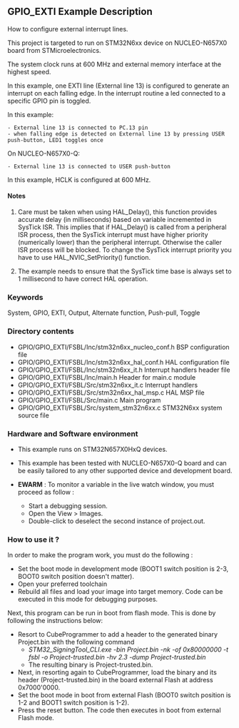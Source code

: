 ## <b>GPIO_EXTI Example Description</b>

How to configure external interrupt lines.

This project is targeted to run on STM32N6xx device on NUCLEO-N657X0 board from STMicroelectronics.

The system clock runs at 600 MHz and external memory interface at the highest speed.

In this example, one EXTI line (External line 13) is configured to generate
an interrupt on each falling edge.
In the interrupt routine a led connected to a specific GPIO pin is toggled.

In this example:

    - External line 13 is connected to PC.13 pin
    - when falling edge is detected on External line 13 by pressing USER push-button, LED1 toggles once

On NUCLEO-N657X0-Q:

    - External line 13 is connected to USER push-button

In this example, HCLK is configured at 600 MHz.

#### <b>Notes</b>

 1. Care must be taken when using HAL_Delay(), this function provides accurate delay (in milliseconds)
    based on variable incremented in SysTick ISR. This implies that if HAL_Delay() is called from
    a peripheral ISR process, then the SysTick interrupt must have higher priority (numerically lower)
    than the peripheral interrupt. Otherwise the caller ISR process will be blocked.
    To change the SysTick interrupt priority you have to use HAL_NVIC_SetPriority() function.

 2. The example needs to ensure that the SysTick time base is always set to 1 millisecond
    to have correct HAL operation.

### <b>Keywords</b>

System, GPIO, EXTI, Output, Alternate function, Push-pull, Toggle

### <b>Directory contents</b>

  - GPIO/GPIO_EXTI/FSBL/Inc/stm32n6xx_nucleo_conf.h     BSP configuration file
  - GPIO/GPIO_EXTI/FSBL/Inc/stm32n6xx_hal_conf.h        HAL configuration file
  - GPIO/GPIO_EXTI/FSBL/Inc/stm32n6xx_it.h              Interrupt handlers header file
  - GPIO/GPIO_EXTI/FSBL/Inc/main.h                      Header for main.c module  
  - GPIO/GPIO_EXTI/FSBL/Src/stm32n6xx_it.c              Interrupt handlers
  - GPIO/GPIO_EXTI/FSBL/Src/stm32n6xx_hal_msp.c         HAL MSP file
  - GPIO/GPIO_EXTI/FSBL/Src/main.c                      Main program
  - GPIO/GPIO_EXTI/FSBL/Src/system_stm32n6xx.c          STM32N6xx system source file

### <b>Hardware and Software environment</b>

  - This example runs on STM32N657X0HxQ devices.

  - This example has been tested with NUCLEO-N657X0-Q board and can be
    easily tailored to any other supported device and development board.
    
  - **EWARM** : To monitor a variable in the live watch window, you must proceed as follow :
    - Start a debugging session.
    - Open the View > Images.
    - Double-click to deselect the second instance of project.out. 

### <b>How to use it ?</b>

In order to make the program work, you must do the following :

 - Set the boot mode in development mode (BOOT1 switch position is 2-3, BOOT0 switch position doesn't matter).
 - Open your preferred toolchain
 - Rebuild all files and load your image into target memory. Code can be executed in this mode for debugging purposes.

 Next, this program can be run in boot from flash mode. This is done by following the instructions below:
 
 - Resort to CubeProgrammer to add a header to the generated binary Project.bin with the following command
   - *STM32_SigningTool_CLI.exe -bin Project.bin -nk -of 0x80000000 -t fsbl -o Project-trusted.bin -hv 2.3 -dump Project-trusted.bin*
   - The resulting binary is Project-trusted.bin.
 - Next, in resorting again to CubeProgrammer, load the binary and its header (Project-trusted.bin) in the board external Flash at address 0x7000'0000.
 - Set the boot mode in boot from external Flash (BOOT0 switch position is 1-2 and BOOT1 switch position is 1-2).
 - Press the reset button. The code then executes in boot from external Flash mode.



